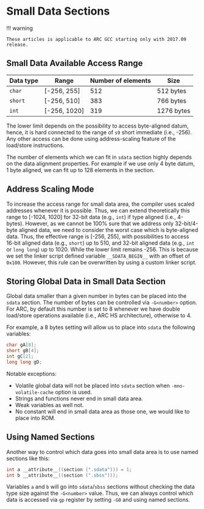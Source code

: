 # Small Data Sections

!!! warning

    These articles is applicable to ARC GCC starting only with 2017.09 release.

## Small Data Available Access Range

| Data type | Range          | Number of elements | Size       |
|-----------|----------------|--------------------|------------|
| `char`    | \[-256, 255\]  | 512                | 512 bytes  |
| `short`   | \[-256, 510\]  | 383                | 766 bytes  |
| `int`     | \[-256, 1020\] | 319                | 1276 bytes |

The lower limit depends on the possibility to access byte-aligned datum,
hence, it is hard connected to the range of `s9` short immediate (i.e.,
-256). Any other access can be done using address-scaling feature of the
load/store instructions.

The number of elements which we can fit in `sdata` section highly depends
on the data alignment properties. For example if we use only 4 byte
datum, 1 byte aligned, we can fit up to 128 elements in the section.

## Address Scaling Mode

To increase the access range for small data area, the compiler uses
scaled addresses whenever it is possible. Thus, we can extend
theoretically this range to \[-1024, 1020\] for 32-bit data
(e.g., `int`) if type aligned (i.e., 4-bytes). However, as we cannot be
100% sure that we address only 32-bit/4-byte aligned data, we need to
consider the worst case which is byte-aligned data. Thus, the effective
range is \[-256, 255\], with possibilities to access 16-bit aligned data
(e.g., `short`) up to 510, and 32-bit aligned data (e.g., `int` or
`long long`) up to 1020. While the lower limit remains -256. This
is because we set the linker script defined variable `__SDATA_BEGIN__`
with an offset of `0x100`. However, this rule can be overwritten by using
a custom linker script.

## Storing Global Data in Small Data Section

Global data smaller than a given number in bytes can be placed into the
`sdata` section. The number of bytes can be controlled via `-G<number>` option.
For ARC, by default this number is set to 8 whenever we have double
load/store operations available (i.e., ARC HS architecture), otherwise
to 4.

For example, a 8 bytes setting will allow us to place into `sdata` the
following variables:

```c
char gA[8];
short gB[4];
int gC[2];
long long gD;
```

Notable exceptions:

* Volatile global data will not be placed into `sdata` section when
  `-mno-volatile-cache` option is used.
* Strings and functions never end in small data area.
* Weak variables as well not.
* No constant will end in small data area as those one, we would like to place into ROM.

## Using Named Sections

Another way to control which data goes into small data area is to use
named sections like this:

```c
int a __attribute__((section (".sdata"))) = 1;
int b __attribute__((section (".sbss")));
```

Variables `a` and `b` will go into `sdata`/`sbss` sections without
checking the data type size against the `-G<number>` value. Thus, we
can always control which data is accessed via `gp` register by
setting `-G0` and using named sections.
